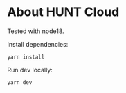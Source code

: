 # About HUNT Cloud

Tested with node18.

Install dependencies:

```
yarn install
```

Run dev locally:

```
yarn dev
```
